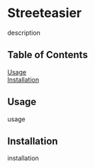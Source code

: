 # Streeteasier
description

## Table of Contents
[Usage](#usage)\
[Installation](#installation)

## Usage
usage

## Installation
installation